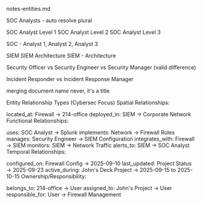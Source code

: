 notes-entities.md

SOC Analysts - auto resolve plural

SOC Analyst Level 1
SOC Analyst Level 2
SOC Analyst Level 3

SOC - Analyst 1, Analyst 2, Analyst 3

SIEM
SIEM Architecture
SIEM - Architecture

Security Officer 
    vs Security Engineer 
    vs Security Manager (valid difference)

Incident Responder
    vs Incident Response Manager

merging document name
    never, it's a title


Entity Relationship Types (Cybersec Focus)
Spatial Relationships:

located_at: Firewall → 214-office
deployed_in: SIEM → Corporate Network
Functional Relationships:

uses: SOC Analyst → Splunk
implements: Network → Firewall Rules
manages: Security Engineer → SIEM Configuration
integrates_with: Firewall → SIEM
monitors: SIEM → Network Traffic
alerts_to: SIEM → SOC Analyst
Temporal Relationships:

configured_on: Firewall Config → 2025-09-10
last_updated: Project Status → 2025-09-23
active_during: John's Deck Project → 2025-09-15 to 2025-10-15
Ownership/Responsibility:

belongs_to: 214-office → User
assigned_to: John's Project → User
responsible_for: User → Firewall Management